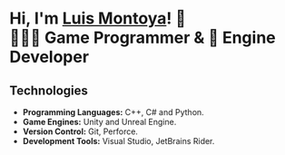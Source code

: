 # Hi, I'm <a href="https://www.linkedin.com/in/montdev/">Luis Montoya</a>! 👋 </br> 🧑🏻‍💻 Game Programmer & 🐛 Engine Developer

## Technologies
- **Programming Languages:** C++, C# and Python.
- **Game Engines:** Unity and Unreal Engine.
- **Version Control:** Git, Perforce.
- **Development Tools:** Visual Studio, JetBrains Rider.
